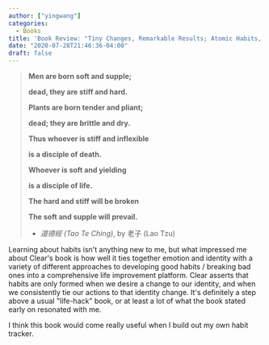 ```yaml
---
author: ["yingwang"]
categories:
  - Books
title: 'Book Review: "Tiny Changes, Remarkable Results; Atomic Habits, An Easy & Proven Way to Build Good Habits and Break Bad Habits", by James Clear'
date: "2020-07-28T21:46:36-04:00"
draft: false
---
```


> **Men are born soft and supple;**
>
> **dead, they are stiff and hard.**
>
> **Plants are born tender and pliant;**
>
> **dead; they are brittle and dry.**
>
> **Thus whoever is stiff and inflexible**
>
> **is a disciple of death.**
>
> **Whoever is soft and yielding**
>
> **is a disciple of life.**
>
> **The hard and stiff will be broken**
>
> **The soft and supple will prevail.**
>
> - _道德經 (Tao Te Ching)_, by 老子 (Lao Tzu)

Learning about habits isn't anything new to me, but what impressed me about
Clear's book is how well it ties together emotion and identity with a variety of
different approaches to developing good habits / breaking bad ones into a
comprehensive life improvement platform. Clear asserts that habits are only
formed when we desire a change to our identity, and when we consistently tie our
actions to that identity change. It's definitely a step above a usual
"life-hack" book, or at least a lot of what the book stated early on resonated
with me.

I think this book would come really useful when I build out my own habit
tracker.
